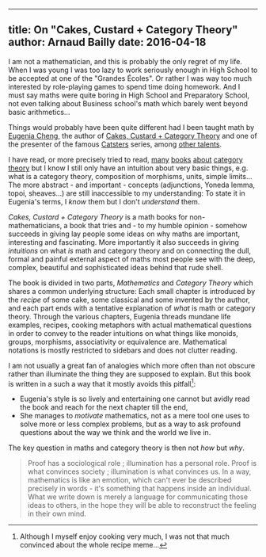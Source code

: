 ------------
title: On "Cakes, Custard + Category Theory"
author: Arnaud Bailly 
date: 2016-04-18
------------

I am not a mathematician, and this is probably the only regret of my life. When I was young I was too lazy to work seriously
enough in High School to be accepted at one of the "Grandes Écoles". Or rather I was way too much interested by role-playing games to
spend time doing homework. And I must say maths were quite boring in High School and Preparatory School, not even talking about
Business school's math which barely went beyond basic arithmetics...

Things would probably have been quite different had I been taught math by
[Eugenia Cheng](http://www.eugeniacheng.com/), the author of [Cakes, Custard + Category Theory](http://www.amazon.co.uk/Cakes-Custard-Category-Theory-understanding/dp/1781252874/ref=sr_1_1?ie=UTF8&qid=1422244697&sr=8-1&keywords=eugenia+cheng) and one of the presenter of the famous
[Catsters](https://www.youtube.com/watch?v=9fohXBj2UEI&list=PL0E91279846EC843E) series, among
[other talents](http://liederstube.wix.com/home).

I have read, or more precisely tried to read, [many](https://www.cambridge.org/catalogue/catalogue.asp?isbn=9780521719162)
[books](http://www.maths.ed.ac.uk/~aar/papers/maclanecat.pdf) [about](http://www.math.mcgill.ca/triples/Barr-Wells-ctcs.pdf)
[category](http://www.mpi-sws.org/~dreyer/courses/catlogic/awodey.pdf)
[theory](http://ebooks.library.cornell.edu/cgi/t/text/text-idx?c=math;cc=math;view=toc;subview=short;idno=Gold010) but I know I
still only have an intuition about very basic things, e.g. what is a category theory, composition of morphisms, units, simple
limits... The more abstract - and important - concepts (adjunctions, Yoneda lemma, topoi, sheaves...) are still inaccessible to my
understanding: To state it in Eugenia's terms, I *know* them but I don't *understand* them.

*Cakes, Custard + Category Theory* is a math books for non-mathematicians, a book that tries and - to my humble opinion - somehow
succeeds in giving lay people some ideas on why maths are important, interesting and fascinating. More importantly it also succeeds
in giving *intuitions* on what *is* math and category theory and on connecting the dull, formal and painful external aspect of maths
most people see with the deep, complex, beautiful and sophisticated ideas behind that rude shell.

The book is divided in two parts, *Mathematics* and *Category Theory* which shares a common underlying structure: Each small chapter
is introduced by the *recipe* of some cake, some classical and some invented by the author, and each part ends with a tentative
explanation of *what* is math or category theory. Through the various chapters, Eugenia threads mundane life examples, recipes,
cooking metaphors with actual mathematical questions in order to convey to the reader intuitions on what things like monoids,
groups, morphisms, associativity or equivalence are. Mathematical notations is mostly restricted to sidebars and does not clutter
reading.

I am not usually a great fan of analogies which more often than not obscure rather than illuminate the thing they are supposed to
explain. But this book is written in a such a way that it mostly avoids this pitfall[^1]:

* Eugenia's style is so lively and entertaining one cannot but avidly read the book and reach for the next chapter till the end,
* She manages to *motivate* mathematics, not as a mere tool one uses to solve more or less complex problems, but as a way to ask
profound questions about the way we think and the world we live in.

The key question in maths and category theory is then not *how* but *why*.

> Proof has a sociological role ; illumination has a personal role.
> Proof is what convinces society ; illumination is what convinces us.
> In a way, mathematics is like an emotion, which can't ever be described precisely in words - it's something that happens inside an
> individual. What we write down is merely a language for communicating those ideas to others, in the hope they will be able to
> reconstruct the feeling in their own mind.


[^1]: Although I myself enjoy cooking very much, I was not that much convinced about the whole recipe meme...

